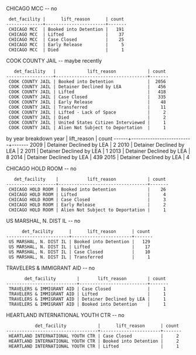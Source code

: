 CHICAGO MCC -- no

     det_facility |      lift_reason      | count
    --------------+-----------------------+-------
     CHICAGO MCC  | Booked into Detention |   191
     CHICAGO MCC  | Lifted                |    37
     CHICAGO MCC  | Case Closed           |    25
     CHICAGO MCC  | Early Release         |     5
     CHICAGO MCC  | Died                  |     1

COOK COUNTY JAIL -- maybe recently

       det_facility   |            lift_reason            | count
    ------------------+-----------------------------------+-------
     COOK COUNTY JAIL | Booked into Detention             |  2056
     COOK COUNTY JAIL | Detainer Declined by LEA          |   456
     COOK COUNTY JAIL | Lifted                            |   418
     COOK COUNTY JAIL | Case Closed                       |   335
     COOK COUNTY JAIL | Early Release                     |    48
     COOK COUNTY JAIL | Transferred                       |    11
     COOK COUNTY JAIL | Lifted - Lack of Space            |     2
     COOK COUNTY JAIL | Died                              |     2
     COOK COUNTY JAIL | United States Citizen Interviewed |     1
     COOK COUNTY JAIL | Alien Not Subject to Deportation  |     1

by year breakdown
    year |       lift_reason        | count
    ------+--------------------------+-------
    2009 | Detainer Declined by LEA |     2
    2010 | Detainer Declined by LEA |     2
    2011 | Detainer Declined by LEA |     1
    2013 | Detainer Declined by LEA |     8
    2014 | Detainer Declined by LEA |   439
    2015 | Detainer Declined by LEA |     4


CHICAGO HOLD ROOM -- no

       det_facility    |           lift_reason            | count
    -------------------+----------------------------------+-------
     CHICAGO HOLD ROOM | Booked into Detention            |    26
     CHICAGO HOLD ROOM | Lifted                           |     4
     CHICAGO HOLD ROOM | Case Closed                      |     3
     CHICAGO HOLD ROOM | Early Release                    |     2
     CHICAGO HOLD ROOM | Alien Not Subject to Deportation |     1

US MARSHAL, N. DIST IL -- no

          det_facility      |      lift_reason      | count
    ------------------------+-----------------------+-------
     US MARSHAL, N. DIST IL | Booked into Detention |   129
     US MARSHAL, N. DIST IL | Lifted                |    17
     US MARSHAL, N. DIST IL | Case Closed           |    10
     US MARSHAL, N. DIST IL | Transferred           |     1

TRAVELERS & IMMIGRANT AID -- no

           det_facility        |       lift_reason        | count
    ---------------------------+--------------------------+-------
     TRAVELERS & IMMIGRANT AID | Case Closed              |     1
     TRAVELERS & IMMIGRANT AID | Lifted                   |     1
     TRAVELERS & IMMIGRANT AID | Detainer Declined by LEA |     1
     TRAVELERS & IMMIGRANT AID | Booked into Detention    |     1

HEARTLAND INTERNATIONAL YOUTH CTR -- no

               det_facility            |      lift_reason      | count
    -----------------------------------+-----------------------+-------
     HEARTLAND INTERNATIONAL YOUTH CTR | Case Closed           |     2
     HEARTLAND INTERNATIONAL YOUTH CTR | Booked into Detention |     2
     HEARTLAND INTERNATIONAL YOUTH CTR | Lifted                |     1
